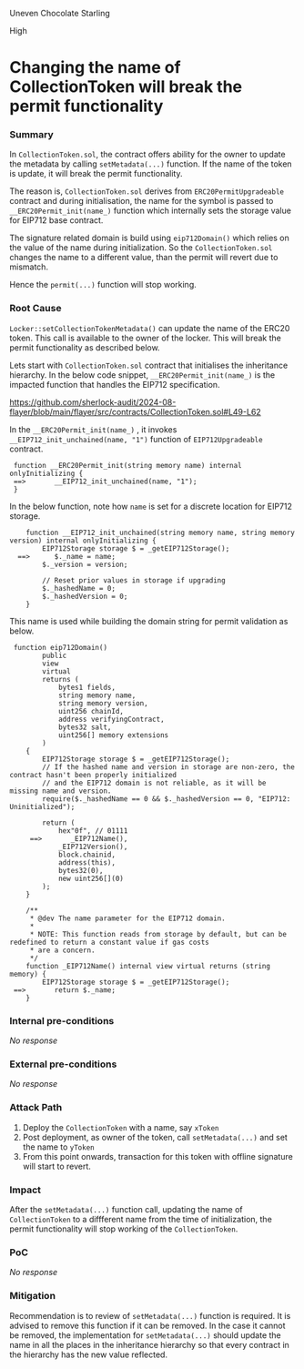 Uneven Chocolate Starling

High

# Changing the name of CollectionToken will break the permit functionality

### Summary

In `CollectionToken.sol`, the contract offers ability for the owner to update the metadata by calling `setMetadata(...)` function. If the name of the token is update, it will break the permit functionality.

The reason is, `CollectionToken.sol` derives from `ERC20PermitUpgradeable` contract and during initialisation, the name for the symbol is passed to ` __ERC20Permit_init(name_)` function which internally sets the storage value for EIP712 base contract.

The signature related domain is build using `eip712Domain()` which relies on the value of the name during initialization. So the `CollectionToken.sol` changes the name to a different value, than the permit will revert due to mismatch.

Hence the `permit(...)` function will stop working. 

 

### Root Cause

`Locker::setCollectionTokenMetadata()` can update the name of the ERC20 token. This call is available to the owner of the locker. This will break the permit functionality as described below.

Lets start with `CollectionToken.sol` contract that initialises the inheritance hierarchy. In the below code snippet, `__ERC20Permit_init(name_)` is the impacted function that handles the EIP712 specification.

https://github.com/sherlock-audit/2024-08-flayer/blob/main/flayer/src/contracts/CollectionToken.sol#L49-L62 

In the `__ERC20Permit_init(name_)` , it invokes `__EIP712_init_unchained(name, "1")` function of `EIP712Upgradeable` contract. 

```solidity
 function __ERC20Permit_init(string memory name) internal onlyInitializing {
 ==>       __EIP712_init_unchained(name, "1");
 }
```
In the below function, note how `name` is set for a discrete location for EIP712 storage.

```solidity
    function __EIP712_init_unchained(string memory name, string memory version) internal onlyInitializing {
        EIP712Storage storage $ = _getEIP712Storage();
  ==>      $._name = name;
        $._version = version;

        // Reset prior values in storage if upgrading
        $._hashedName = 0;
        $._hashedVersion = 0;
    }
```

This name is used while building the domain string for permit validation as below.

```solidity
 function eip712Domain()
        public
        view
        virtual
        returns (
            bytes1 fields,
            string memory name,
            string memory version,
            uint256 chainId,
            address verifyingContract,
            bytes32 salt,
            uint256[] memory extensions
        )
    {
        EIP712Storage storage $ = _getEIP712Storage();
        // If the hashed name and version in storage are non-zero, the contract hasn't been properly initialized
        // and the EIP712 domain is not reliable, as it will be missing name and version.
        require($._hashedName == 0 && $._hashedVersion == 0, "EIP712: Uninitialized");

        return (
            hex"0f", // 01111
     ==>       _EIP712Name(),
            _EIP712Version(),
            block.chainid,
            address(this),
            bytes32(0),
            new uint256[](0)
        );
    }

    /**
     * @dev The name parameter for the EIP712 domain.
     *
     * NOTE: This function reads from storage by default, but can be redefined to return a constant value if gas costs
     * are a concern.
     */
    function _EIP712Name() internal view virtual returns (string memory) {
        EIP712Storage storage $ = _getEIP712Storage();
 ==>       return $._name;
    }
```

### Internal pre-conditions

_No response_

### External pre-conditions

_No response_

### Attack Path

1. Deploy the `CollectionToken` with a name, say `xToken`
2. Post deployment, as owner of the token, call `setMetadata(...)` and set the name to `yToken`
3. From this point onwards, transaction for this token with offline signature will start to revert.

### Impact

After the `setMetadata(...)` function call, updating the name of `CollectionToken` to a diffferent name from the time of initialization, the permit functionality will stop working of the `CollectionToken`.

### PoC

_No response_

### Mitigation

Recommendation is to review of  `setMetadata(...)` function is required. It is advised to remove this function if it can be removed.
In the case it cannot be removed, the implementation for `setMetadata(...)`  should update the name  in all the places in the inheritance hierarchy so that every contract in the hierarchy has the new value reflected.